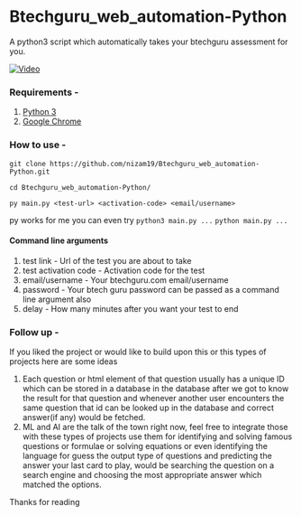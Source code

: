 # Btechguru_web_automation-Python
A python3 script which automatically takes your btechguru assessment for you.

[![Video](https://img.youtube.com/vi/Uy_viddrNrc/0.jpg)](https://www.youtube.com/watch?v=Uy_viddrNrc)

### Requirements -

1. [Python 3](https://www.python.org/downloads/)
2. [Google Chrome](https://www.google.com/chrome/)

### How to use -

```git
git clone https://github.com/nizam19/Btechguru_web_automation-Python.git

cd Btechguru_web_automation-Python/

py main.py <test-url> <activation-code> <email/username>
```
py works for me you can even try
```python3 main.py ...```
```python main.py ...```

#### Command line arguments

1. test link - Url of the test you are about to take
2. test activation code - Activation code for the test
3. email/username - Your btechguru.com email/username
4. password - Your btech guru password can be passed as a command line argument also
5. delay -  How many minutes after you want your test to end

### Follow up -
If you liked the project or would like to build upon this or this types of projects here are some ideas
1. Each question or html element of that question usually has a unique ID which can be stored in a database in the database after we got to know the result for that question and whenever another user encounters the same question that id can be looked up in the database and correct answer(if any) would be fetched.
2. ML and AI are the talk of the town right now, feel free to integrate those with these types of projects use them for identifying and solving famous questions or formulae or solving equations or even identifying the language for guess the output type of questions and predicting the answer your last card to play, would be searching the question on a search engine and choosing the most appropriate answer which matched the options.

Thanks for reading
